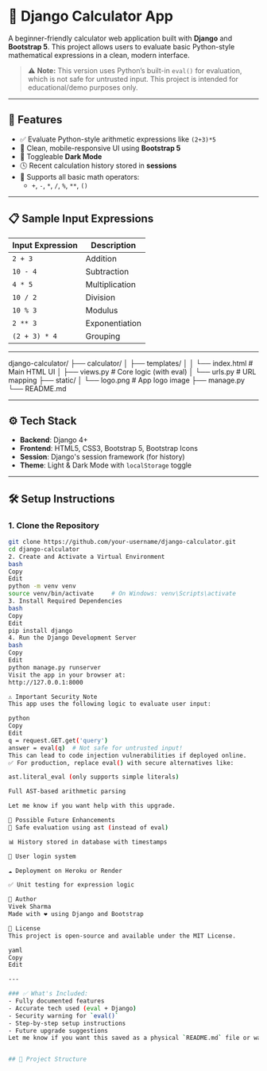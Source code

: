 # 🧮 Django Calculator App

A beginner-friendly calculator web application built with **Django** and **Bootstrap 5**. This project allows users to evaluate basic Python-style mathematical expressions in a clean, modern interface.

> ⚠️ **Note:** This version uses Python’s built-in `eval()` for evaluation, which is not safe for untrusted input. This project is intended for educational/demo purposes only.

---

## 🚀 Features

- ✅ Evaluate Python-style arithmetic expressions like `(2+3)*5`
- 🌈 Clean, mobile-responsive UI using **Bootstrap 5**
- 🌙 Toggleable **Dark Mode**
- 🕓 Recent calculation history stored in **sessions**
- 🔢 Supports all basic math operators:
  - `+`, `-`, `*`, `/`, `%`, `**`, `()`

---

## 📋 Sample Input Expressions

| Input Expression | Description      |
|------------------|------------------|
| `2 + 3`          | Addition          |
| `10 - 4`         | Subtraction       |
| `4 * 5`          | Multiplication    |
| `10 / 2`         | Division          |
| `10 % 3`         | Modulus           |
| `2 ** 3`         | Exponentiation    |
| `(2 + 3) * 4`    | Grouping          |

---
django-calculator/
├── calculator/
│ ├── templates/
│ │ └── index.html # Main HTML UI
│ ├── views.py # Core logic (with eval)
│ └── urls.py # URL mapping
├── static/
│ └── logo.png # App logo image
├── manage.py
└── README.md


---

## ⚙️ Tech Stack

- **Backend**: Django 4+
- **Frontend**: HTML5, CSS3, Bootstrap 5, Bootstrap Icons
- **Session**: Django's session framework (for history)
- **Theme**: Light & Dark Mode with `localStorage` toggle

---

## 🛠️ Setup Instructions

### 1. Clone the Repository

```bash
git clone https://github.com/your-username/django-calculator.git
cd django-calculator
2. Create and Activate a Virtual Environment
bash
Copy
Edit
python -m venv venv
source venv/bin/activate     # On Windows: venv\Scripts\activate
3. Install Required Dependencies
bash
Copy
Edit
pip install django
4. Run the Django Development Server
bash
Copy
Edit
python manage.py runserver
Visit the app in your browser at:
http://127.0.0.1:8000

⚠️ Important Security Note
This app uses the following logic to evaluate user input:

python
Copy
Edit
q = request.GET.get('query')
answer = eval(q)  # Not safe for untrusted input!
This can lead to code injection vulnerabilities if deployed online.
✅ For production, replace eval() with secure alternatives like:

ast.literal_eval (only supports simple literals)

Full AST-based arithmetic parsing

Let me know if you want help with this upgrade.

🌟 Possible Future Enhancements
🔐 Safe evaluation using ast (instead of eval)

📊 History stored in database with timestamps

👥 User login system

☁️ Deployment on Heroku or Render

✅ Unit testing for expression logic

🙋 Author
Vivek Sharma
Made with ❤️ using Django and Bootstrap

📜 License
This project is open-source and available under the MIT License.

yaml
Copy
Edit

---

### ✅ What's Included:
- Fully documented features
- Accurate tech used (eval + Django)
- Security warning for `eval()`
- Step-by-step setup instructions
- Future upgrade suggestions
Let me know if you want this saved as a physical `README.md` file or want me to include it in your Django folder directly.


## 📁 Project Structure

